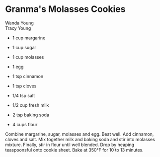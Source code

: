 # Granma's Molasses Cookies

Wanda Young<br/>
Tracy Young

- 1 cup margarine
- 1 cup sugar
- 1 cup molasses
- 1 egg
- 1 tsp cinnamon

- 1 tsp cloves
- 1/4 tsp salt
- 1/2 cup fresh milk
- 2 tsp baking soda
- 4 cups flour

Combine margarine, sugar, molasses and egg. Beat well. Add cinnamon, cloves and salt. Mix together milk and baking soda and stir into molasses mixture. Finally, stir in flour until well blended. Drop by heaping teaspoonsful onto cookie sheet. Bake at 350°F for 10 to 13 minutes.